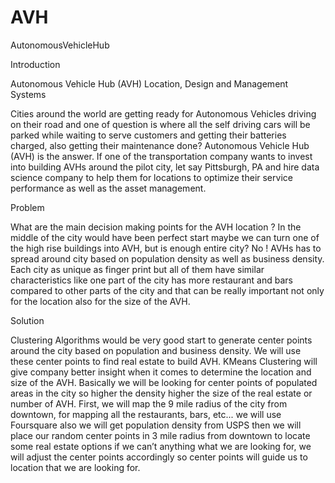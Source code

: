 # AVH
AutonomousVehicleHub


Introduction 

Autonomous Vehicle Hub (AVH) 
Location, Design and Management Systems 


Cities around the world are getting ready for Autonomous Vehicles driving on their road and one of question is where all the self driving cars will be parked while waiting to serve customers and getting their batteries charged, also getting their maintenance done? Autonomous Vehicle Hub (AVH) is the answer. If one of the transportation company wants to invest into building AVHs around the pilot city, let say Pittsburgh, PA and hire data science company to help them for locations to optimize their service performance as well as the asset management.

Problem

What are the main decision making points for the AVH location ?  In the middle of the city would have been perfect start maybe we can turn one of the high rise buildings into AVH, but is enough entire city? No ! AVHs has to spread around city based on population density as well as business density. Each city as unique as finger print but all of them have similar characteristics like one part of the city has more restaurant and bars compared to other parts of the city and that can be really important not only for the location also for the size of the AVH. 

Solution

Clustering Algorithms would be very good start to generate center points around the city based on population and business density. We will use these center points to find real estate to build AVH. KMeans Clustering will give company better insight when it comes to determine the location and size of the AVH. Basically we will be looking for center points of populated areas in the city so higher the density higher the size of the real estate or number of AVH. First, we will map the 9 mile radius of the city from downtown, for mapping all the restaurants, bars, etc... we will use Foursquare also we will get population density from USPS then we will place our random center points in 3 mile radius from downtown to locate some real estate options if we can’t anything what we are looking for, we will adjust the center points accordingly so center points will guide us to location that we are looking for. 
